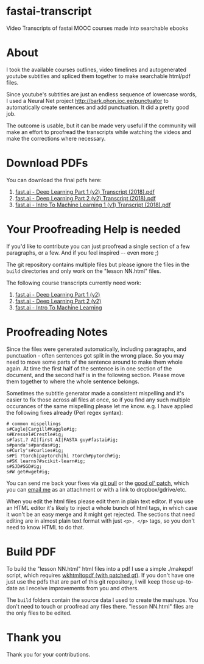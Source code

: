 # fastai-transcript
Video Transcripts of fastai MOOC courses made into searchable ebooks

# About
I took the available courses outlines, video timelines and autogenerated youtube subtitles and spliced them together to make searchable html/pdf files.

Since youtube's subtitles are just an endless sequence of lowercase words, I used a Neural Net project http://bark.phon.ioc.ee/punctuator to automatically create sentences and add punctuation. It did a pretty good job.

The outcome is usable, but it can be made very useful if the community will make an effort to proofread the transcripts while watching the videos and make the corrections where necessary.

# Download PDFs
You can download the final pdfs here:
1. [fast.ai - Deep Learning Part 1 (v2) Transcript (2018).pdf]()
2. [fast.ai - Deep Learning Part 2 (v2) Transcript (2018).pdf]()
3. [fast.ai - Intro To Machine Learning 1 (v1) Transcript (2018).pdf]()

# Your Proofreading Help is needed
If you'd like to contribute you can just proofread a single section of a few paragraphs, or a few. And if you feel inspired -- even more ;)

The git repository contains multiple files but please ignore the files in the `build` directories and only work on the "lesson NN.html" files.

The following course transcripts currently need work:
1. [fast.ai - Deep Learning Part 1 (v2)]()
2. [fast.ai - Deep Learning Part 2 (v2)]()
3. [fast.ai - Intro To Machine Learning]()

# Proofreading Notes
Since the files were generated automatically, including paragraphs, and punctuation - often sentences got split in the wrong place. So you may need to move some parts of the sentence around to make them whole again. At time the first half of the sentence is in one section of the document, and the second half is in the following section. Please move them together to where the whole sentence belongs.

Sometimes the subtitle generator made a consistent mispelling and it's easier to fix those across all files at once, so if you find any such multiple occurances of the same mispelling please let me know. e.g. I have applied the following fixes already (Perl regex syntax):

    # common mispellings
    s#Cagle|Cargill#Kaggle#ig;
    s#Kressel#Crestle#ig;
    s#fast,? AI|first AI|FASTA guy#fastai#ig;
    s#panda's#pandas#ig;
    s#Curly's#curlies#ig;
    s#Pi ?torch|paytorch|hi ?torch#pytorch#ig;
    s#SK learns?#scikit-learn#ig;
    s#SJD#SGD#ig;
    s#W get#wget#ig;

You can send me back your fixes via [git pull](https://www.google.com/search?q=how+to+git+pull+from+github) or the [good ol' patch](https://www.google.com/search?q=create+patch+from+git+diff), which you can [email me](mailto:stas@stason.org?Subject=fastai%20transcript%20patch) as an attachment or with a link to dropbox/gdrive/etc.

When you edit the html files please edit them in plain text editor. If you use an HTML editor it's likely to inject a whole bunch of html tags, in which case it won't be an easy merge and it might get rejected. The sections that need editing are in almost plain text format with just `<p>, </p>` tags, so you don't need to know HTML to do that.

# Build PDF
To build the "lesson NN.html" html files into a pdf I use a simple ./makepdf script, which requires [wkhtmltopdf (with patched qt)](https://www.google.com/search?q=wkhtmltopdf+patched+qt). If you don't have one just use the pdfs that are part of this git repository, I will keep those up-to-date as I receive improvements from you and others.

The `build` folders contain the source data I used to create the mashups. You don't need to touch or proofread any files there. "lesson NN.html" files are the only files to be edited.

# Thank you
Thank you for your contributions.

